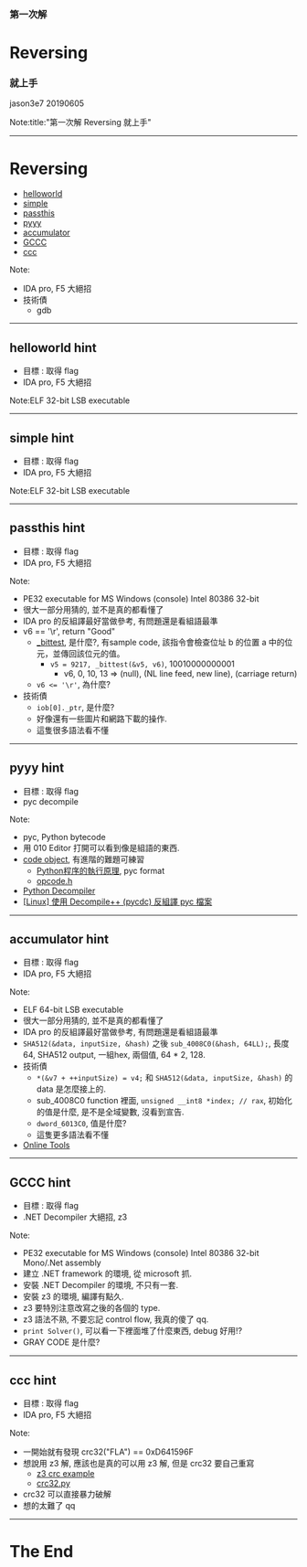 ### 第一次解 
# Reversing
### 就上手

jason3e7 20190605

Note:title:"第一次解 Reversing 就上手"

---

# Reversing
* [helloworld](#/2)
* [simple](#/3)
* [passthis](#/4)
* [pyyy](#/5)
* [accumulator](#/6)
* [GCCC](#/7)
* [ccc](#/8)

Note:
* IDA pro, F5 大絕招
* 技術債
  * gdb

---

## helloworld hint
* 目標 : 取得 flag
* IDA pro, F5 大絕招

Note:ELF 32-bit LSB executable

---

## simple hint
* 目標 : 取得 flag
* IDA pro, F5 大絕招

Note:ELF 32-bit LSB executable

---

## passthis hint
* 目標 : 取得 flag
* IDA pro, F5 大絕招

Note:
* PE32 executable for MS Windows (console) Intel 80386 32-bit
* 很大一部分用猜的, 並不是真的都看懂了
* IDA pro 的反組譯最好當做參考, 有問題還是看組語最準
* v6 == '\r', return "Good"
  * [_bittest](https://docs.microsoft.com/zh-tw/cpp/intrinsics/bittest-bittest64?view=vs-2019), 是什麼?, 有sample code, 該指令會檢查位址 b 的位置 a 中的位元，並傳回該位元的值。
    * `v5 = 9217, _bittest(&v5, v6)`, 10010000000001
      * v6, 0, 10, 13 => (null), (NL line feed, new line), (carriage return)  
  * `v6 <= '\r'`, 為什麼?
* 技術債
  * `iob[0]._ptr`, 是什麼?
  * 好像還有一些圖片和網路下載的操作.
  * 這隻很多語法看不懂

---

## pyyy hint
* 目標 : 取得 flag
* pyc decompile

Note:
* pyc, Python bytecode
* 用 010 Editor 打開可以看到像是組語的東西.
* [code object](https://ctf-wiki.github.io/ctf-wiki/misc/other/pyc/), 有進階的難題可練習
  * [Python程序的執行原理](http://python.jobbole.com/84599/), pyc format
  * [opcode.h](https://github.com/python/cpython/blob/fc7df0e664198cb05cafd972f190a18ca422989c/Include/opcode.h)
* [Python Decompiler](https://python-decompiler.com/)
* [[Linux] 使用 Decompile++ (pycdc) 反組譯 pyc 檔案](https://ephrain.net/linux-%E4%BD%BF%E7%94%A8-decompile-pycdc-%E5%8F%8D%E7%B5%84%E8%AD%AF-pyc-%E6%AA%94%E6%A1%88/)

---

## accumulator hint
* 目標 : 取得 flag
* IDA pro, F5 大絕招

Note:
* ELF 64-bit LSB executable
* 很大一部分用猜的, 並不是真的都看懂了
* IDA pro 的反組譯最好當做參考, 有問題還是看組語最準
* `SHA512(&data, inputSize, &hash)` 之後 `sub_4008C0(&hash, 64LL);`, 長度 64, SHA512 output, 一組hex, 兩個值, 64 * 2, 128.
* 技術債
  * `*(&v7 + ++inputSize) = v4;` 和 `SHA512(&data, inputSize, &hash)` 的 data 是怎麼接上的.
  * sub_4008C0 function 裡面, `unsigned __int8 *index; // rax`, 初始化的值是什麼, 是不是全域變數, 沒看到宣告.
  * `dword_6013C0`, 值是什麼?
  * 這隻更多語法看不懂
* [Online Tools](https://emn178.github.io/online-tools/index.html)

---

## GCCC hint
* 目標 : 取得 flag
* .NET Decompiler 大絕招, z3

Note:
* PE32 executable for MS Windows (console) Intel 80386 32-bit Mono/.Net assembly
* 建立 .NET framework 的環境, 從 microsoft 抓.
* 安裝 .NET Decompiler 的環境, 不只有一套.
* 安裝 z3 的環境, 編譯有點久.
* z3 要特別注意改寫之後的各個的 type.
* z3 語法不熟, 不要忘記 control flow, 我真的傻了 qq.
* `print Solver()`, 可以看一下裡面堆了什麼東西, debug 好用!?
* GRAY CODE 是什麼?

---

## ccc hint
* 目標 : 取得 flag
* IDA pro, F5 大絕招

Note:
* 一開始就有發現 crc32("FLA") == 0xD641596F
* 想說用 z3 解, 應該也是真的可以用 z3 解, 但是 crc32 要自己重寫
  * [z3 crc example](https://gist.github.com/percontation/11310679)
  * [crc32.py](https://github.com/sam-b/z3-stuff/blob/master/crc32/crc32.py)
* crc32 可以直接暴力破解
* 想的太難了 qq

---

# The End